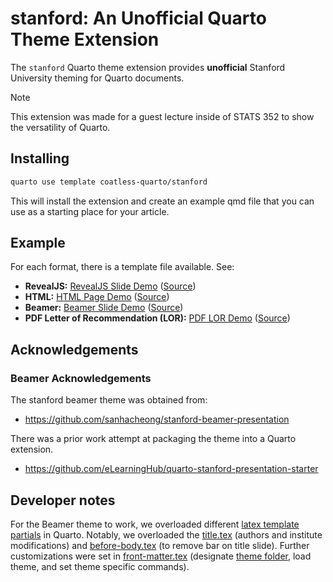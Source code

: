 # stanford: An Unofficial Quarto Theme Extension

The `stanford` Quarto theme extension provides **unofficial** Stanford University theming for Quarto documents. 

> [!NOTE]
>
> This extension was made for a guest lecture inside of STATS 352 to show the versatility of Quarto.
>

## Installing

```bash
quarto use template coatless-quarto/stanford
```

This will install the extension and create an example qmd file that you can use as a starting place for your article.

## Example

For each format, there is a template file available. See:

- **RevealJS:** [RevealJS Slide Demo](https://quarto.thecoatlessprofessor.com/stanford/demos/template-revealjs.html) ([Source](docs/demos/template-revealjs.qmd))
- **HTML:** [HTML Page Demo](https://quarto.thecoatlessprofessor.com/stanford/demos/template-html.html) ([Source](docs/demos/template-html.qmd))
- **Beamer:** [Beamer Slide Demo](https://quarto.thecoatlessprofessor.com/stanford/demos/template-beamer.pdf) ([Source](docs/demos/template-beamer.qmd))
- **PDF Letter of Recommendation (LOR):** [PDF LOR Demo](https://quarto.thecoatlessprofessor.com/stanford/demos/template-pdf+lor.pdf) ([Source](docs/demos/template-pdf+lor.qmd))

## Acknowledgements

### Beamer Acknowledgements 

The stanford beamer theme was obtained from:

- <https://github.com/sanhacheong/stanford-beamer-presentation>

There was a prior work attempt at packaging the theme into a Quarto extension. 

- <https://github.com/eLearningHub/quarto-stanford-presentation-starter>

## Developer notes

For the Beamer theme to work, we overloaded different [latex template partials](https://quarto.org/docs/journals/templates.html#latex-partials) in Quarto. Notably, we overloaded the [title.tex](https://github.com/quarto-dev/quarto-cli/blob/main/src/resources/formats/pdf/pandoc/title.tex) (authors and institute modifications) and [before-body.tex](https://github.com/quarto-dev/quarto-cli/blob/main/src/resources/formats/pdf/pandoc/before-body.tex) (to remove bar on title slide). Further customizations were set in [front-matter.tex](https://github.com/coatless-quarto/stanford/main/_extensions/stanford/beamer/front-matter.tex) (designate [theme folder](https://tex.stackexchange.com/a/284157/53878), load theme, and set theme specific commands).
